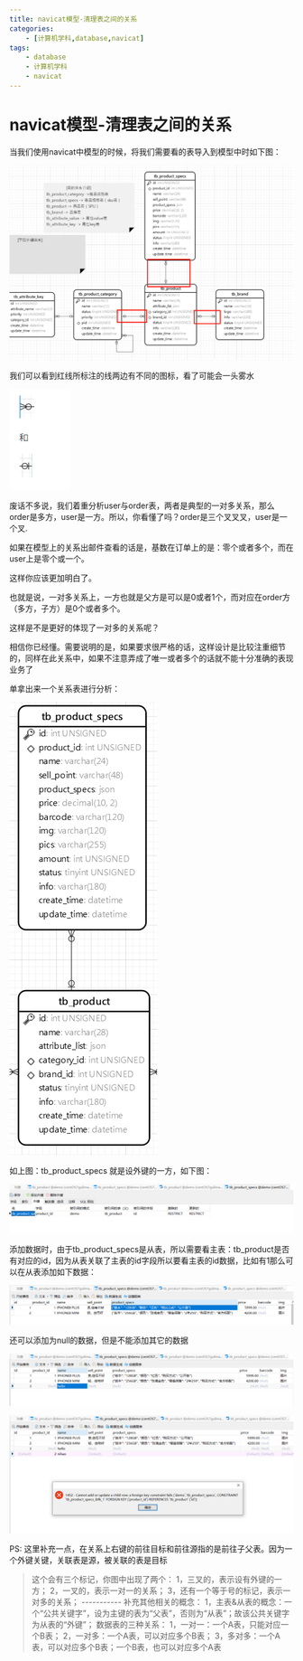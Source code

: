 ```yaml
---
title: navicat模型-清理表之间的关系
categories:
    - [计算机学科,database,navicat]
tags:
    - database
    - 计算机学科
    - navicat
---
```


# navicat模型-清理表之间的关系

当我们使用navicat中模型的时候，将我们需要看的表导入到模型中时如下图：

![image-20240331104125115](https://raw.githubusercontent.com/PigPigLetsGo/imeages/master/image-20240331104125115.png)

我们可以看到红线所标注的线两边有不同的图标，看了可能会一头雾水

![image-20240331104349530](https://raw.githubusercontent.com/PigPigLetsGo/imeages/master/image-20240331104349530.png)

废话不多说，我们着重分析user与order表，两者是典型的一对多关系，那么order是多方，user是一方。所以，你看懂了吗？order是三个叉叉叉，user是一个叉.

如果在模型上的关系出邮件查看的话是，基数在订单上的是：零个或者多个，而在user上是零个或一个。

这样你应该更加明白了。

也就是说，一对多关系上，一方也就是父方是可以是0或者1个，而对应在order方（多方，子方）是0个或者多个。

这样是不是更好的体现了一对多的关系呢？

相信你已经懂。需要说明的是，如果要求很严格的话，这样设计是比较注重细节的，同样在此关系中，如果不注意弄成了唯一或者多个的话就不能十分准确的表现业务了

单拿出来一个关系表进行分析：

![image-20240331105045467](https://raw.githubusercontent.com/PigPigLetsGo/imeages/master/image-20240331105045467.png)

如上图：tb_product_specs 就是设外键的一方，如下图：

![image-20240331105136558](https://raw.githubusercontent.com/PigPigLetsGo/imeages/master/image-20240331105136558.png)

添加数据时，由于tb_product_specs是从表，所以需要看主表：tb_product是否有对应的id，因为从表关联了主表的id字段所以要看主表的id数据，比如有1那么可以在从表添加如下数据：

![image-20240331105355411](https://raw.githubusercontent.com/PigPigLetsGo/imeages/master/image-20240331105355411.png)

还可以添加为null的数据，但是不能添加其它的数据

![image-20240331105429776](https://raw.githubusercontent.com/PigPigLetsGo/imeages/master/image-20240331105429776.png)

![image-20240331105444853](https://raw.githubusercontent.com/PigPigLetsGo/imeages/master/image-20240331105444853.png)

PS: 这里补充一点，在关系上右键的前往目标和前往源指的是前往子父表。因为一个外键关键，关联表是源，被关联的表是目标

>  这个会有三个标记，你图中出现了两个： 1，三叉的，表示设有外键的一方； 2，一叉的，表示一对一的关系； 3，还有一个等于号的标记，表示一对多的关系； ----------- 补充其他相关的概念： 1，主表&从表的概念：一个“公共关键字”，设为主键的表为“父表”，否则为“从表”；故该公共关键字为从表的“外键”； 数据表的三种关系： 1，一对一：一个A表，只能对应一个B表； 2，一对多：一个A表，可以对应多个B表； 3，多对多：一个A表，可以对应多个B表；一个B表，也可以对应多个A表
>  

